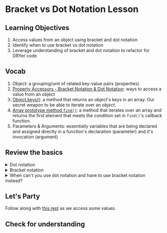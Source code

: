# Bracket vs Dot Notation Lesson

## Learning Objectives
1. Access values from an object using bracket and dot notation
2. Identify when to use bracket vs dot notation
3. Leverage understanding of bracket and dot notation to refactor for DRYer code

## Vocab
1. Object: a grouping/unit of related key-value pairs (properties).
2. [Property Accessors - Bracket Notation & Dot Notation](https://developer.mozilla.org/en-US/docs/Web/JavaScript/Reference/Operators/Property_Accessors): ways to access a value from an object
3. [Object.keys()](https://developer.mozilla.org/en-US/docs/Web/JavaScript/Reference/Global_Objects/Object/keys): a method that returns an object's keys in an array.  Our secret weapon to be able to iterate over an *object*.
4. [Array prototype method `find()`](https://developer.mozilla.org/en-US/docs/Web/JavaScript/Reference/Global_Objects/Array/find): a method that iterates over an array and returns the first element that meets the condition set in `find()`'s callback function. 
5. Parameters & Arguments:  essentially variables that are being declared and assigned directly in a function's declaration (parameter) and it's invocation (argument)

## Review the basics

<details>
<summary>Dot notation</summary>
<br>

- simple, clear way to access a value within an object when you know the exact text string of the key.  

```
var car = {
    make: "Honda",
    model: "Civic",
    year: 2003,
    color: "red"
};

console.log(car.color);
// "red"
```

</details>

<details>
<summary>Bracket notation</summary>
<br>

- used to access values in an object in more complex scenarios like when the key may be represented by a variable instead of the *exact text* string.  
    - **JavaScript evaluates whatever is between the brackets before going to find the value its looking for.**

```
var car = {`
    make: "Honda",
    model: "Civic",
    year: 2003,
    color: "red"
};

console.log(car["color"]);
// "red"

var carDetail = "color";
console.log(car[carDetail]);
// "red"
```

</details>

<details>
<summary>When can't you use dot notation and have to use bracket notation instead? </summary>
<br>

1. You don't have the exact text string of the key
1. You are using a variable/parameter to represent the key
1. The key is not a simple one-word string 
    1. Key is a number, [JS reserved word](https://www.edureka.co/blog/javascript-reserved-words/), symbol
    1. Key is multiple words with space(s) between

</details>

## Let's Party
Follow along with [this repl](https://repl.it/@hfaerber/Bracket-vs-Dot-Notation-Review-Sample-Lesson) as we access some values.
## Check for understanding
